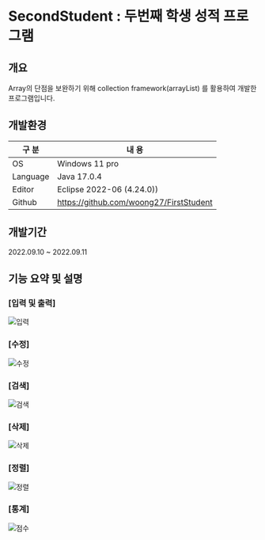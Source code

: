 # SecondStudent : 두번째 학생 성적 프로그램

## 개요

Array의 단점을 보완하기 위해
collection framework(arrayList) 를 활용하여 개발한 프로그램입니다.

## 개발환경

| 구 분 | 내 용 |
| --- | --- |
| OS | Windows 11 pro |
| Language | Java 17.0.4 |
| Editor | Eclipse 2022-06 (4.24.0)) |
| Github | https://github.com/woong27/FirstStudent |

## 개발기간
2022.09.10 ~ 2022.09.11

## 기능 요약 및 설명

### [입력 및 출력]
![입력](https://user-images.githubusercontent.com/115531864/196202395-24092e7c-b3c7-413f-a3c4-f2188d8aea2a.png)

### [수정]
![수정](https://user-images.githubusercontent.com/115531864/196202465-2ce19070-a871-4214-8fca-0b2ead55a527.png)

### [검색]
![검색](https://user-images.githubusercontent.com/115531864/196202534-0f4f165e-fb78-4de4-96ed-3231c7dc4b61.png)

### [삭제]
![삭제](https://user-images.githubusercontent.com/115531864/196202592-c9c690a4-5dd8-4fd3-ad86-c6cf99077aa6.png)

### [정렬]
![정렬](https://user-images.githubusercontent.com/115531864/196202647-cdc48f38-fe9d-48fd-99c9-6d91f1f98b42.png)

### [통계]
![점수](https://user-images.githubusercontent.com/115531864/196202774-85db82e9-87d4-404b-a752-fc6cfba9088d.png)
